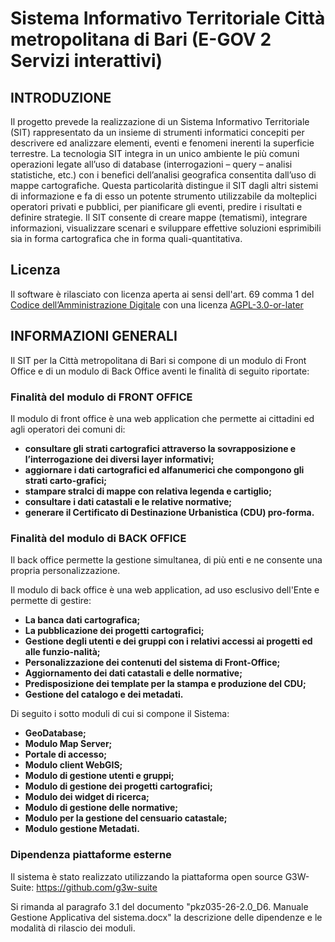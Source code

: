 # Sistema Informativo Territoriale Città metropolitana di Bari (E-GOV 2 Servizi interattivi)
## INTRODUZIONE
Il progetto prevede la realizzazione di un Sistema Informativo Territoriale (SIT) rappresentato da un insieme di strumenti informatici concepiti per descrivere ed analizzare elementi, eventi e fenomeni inerenti la superficie terrestre. La tecnologia SIT integra in un unico ambiente le più comuni operazioni legate all’uso di database (interrogazioni – query – analisi statistiche, etc.) con i benefici dell’analisi geografica consentita dall’uso di mappe cartografiche. Questa particolarità distingue il SIT dagli altri sistemi di informazione e fa di esso un potente strumento utilizzabile da molteplici operatori privati e pubblici, per pianificare gli eventi, predire i risultati e definire strategie. Il SIT consente di creare mappe (tematismi), integrare informazioni, visualizzare scenari e sviluppare effettive soluzioni esprimibili sia in forma cartografica che in forma quali-quantitativa.

## Licenza
Il software è rilasciato con licenza aperta ai sensi dell'art. 69 comma 1 del <a href="https://cad.readthedocs.io/" rel="nofollow">Codice dell’Amministrazione Digitale</a> con una licenza <a href="https://spdx.org/licenses/AGPL-3.0-or-later.html" rel="nofollow">AGPL-3.0-or-later</a>
 
## INFORMAZIONI GENERALI
Il SIT per la Città metropolitana di Bari si compone di un modulo di Front Office e di un modulo di Back Office aventi le finalità di seguito riportate:

### Finalità del modulo di FRONT OFFICE
Il modulo di front office è una web application che permette ai cittadini ed agli operatori dei comuni di:
- **consultare gli strati cartografici attraverso la sovrapposizione e l’interrogazione dei diversi layer informativi;**
- **aggiornare i dati cartografici ed alfanumerici che compongono gli strati carto-grafici;**
- **stampare stralci di mappe con relativa legenda e cartiglio;**
- **consultare i dati catastali e le relative normative;**
- **generare il Certificato di Destinazione Urbanistica (CDU) pro-forma.**

### Finalità del modulo di BACK OFFICE
Il back office permette la gestione simultanea, di più enti e ne consente una propria personalizzazione. 

Il modulo di back office è una web application, ad uso esclusivo dell'Ente e permette di gestire:
- **La banca dati cartografica;**
- **La pubblicazione dei progetti cartografici;**
- **Gestione degli utenti e dei gruppi con i relativi accessi ai progetti ed alle funzio-nalità;**
- **Personalizzazione dei contenuti del sistema di Front-Office;**
- **Aggiornamento dei dati catastali e delle normative;**
- **Predisposizione dei template per la stampa e produzione del CDU;**
- **Gestione del catalogo e dei metadati.**

 Di seguito i sotto moduli di cui si compone il Sistema:
- **GeoDatabase;** 
- **Modulo Map Server;**
- **Portale di accesso;**
- **Modulo client WebGIS;**
- **Modulo di gestione utenti e gruppi;**
- **Modulo di gestione dei progetti cartografici;**
- **Modulo dei widget di ricerca;**
- **Modulo di gestione delle normative;**
- **Modulo per la gestione del censuario catastale;**
- **Modulo gestione Metadati.**

### Dipendenza piattaforme esterne
Il sistema è stato realizzato utilizzando la piattaforma open source G3W-Suite: https://github.com/g3w-suite  

Si rimanda al paragrafo 3.1 del documento "pkz035-26-2.0_D6. Manuale Gestione Applicativa del sistema.docx" la descrizione delle dipendenze e le modalità di rilascio dei moduli.
